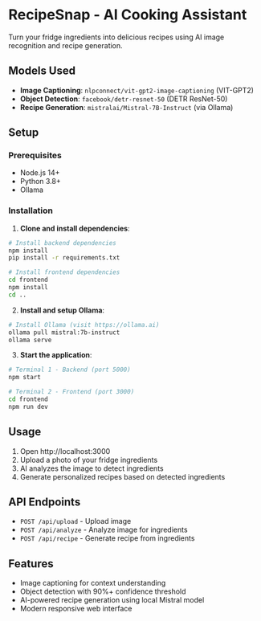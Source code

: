 # RecipeSnap - AI Cooking Assistant

Turn your fridge ingredients into delicious recipes using AI image recognition and recipe generation.

## Models Used

- **Image Captioning**: `nlpconnect/vit-gpt2-image-captioning` (VIT-GPT2)
- **Object Detection**: `facebook/detr-resnet-50` (DETR ResNet-50)
- **Recipe Generation**: `mistralai/Mistral-7B-Instruct` (via Ollama)

## Setup

### Prerequisites

- Node.js 14+
- Python 3.8+
- Ollama

### Installation

1. **Clone and install dependencies**:

```bash
# Install backend dependencies
npm install
pip install -r requirements.txt

# Install frontend dependencies
cd frontend
npm install
cd ..
```

2. **Install and setup Ollama**:

```bash
# Install Ollama (visit https://ollama.ai)
ollama pull mistral:7b-instruct
ollama serve
```

3. **Start the application**:

```bash
# Terminal 1 - Backend (port 5000)
npm start

# Terminal 2 - Frontend (port 3000)
cd frontend
npm run dev
```

## Usage

1. Open http://localhost:3000
2. Upload a photo of your fridge ingredients
3. AI analyzes the image to detect ingredients
4. Generate personalized recipes based on detected ingredients

## API Endpoints

- `POST /api/upload` - Upload image
- `POST /api/analyze` - Analyze image for ingredients
- `POST /api/recipe` - Generate recipe from ingredients

## Features

- Image captioning for context understanding
- Object detection with 90%+ confidence threshold
- AI-powered recipe generation using local Mistral model
- Modern responsive web interface
